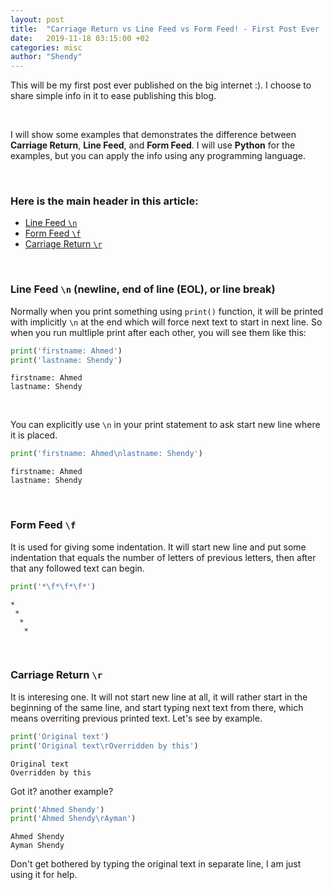 ```yaml
---
layout: post
title:  "Carriage Return vs Line Feed vs Form Feed! - First Post Ever :)"
date:   2019-11-18 03:15:00 +02
categories: misc
author: "Shendy"
---
```

This will be my first post ever published on the big internet :). I choose to share simple info in it to ease publishing this blog.  

<br />

I will show some examples that demonstrates the difference between **Carriage Return**, **Line Feed**, and **Form Feed**. I will use **Python** for the examples, but you can apply the info using any programming language.

<br/>

### Here is the main header in this article:
- [Line Feed `\n`](#line-feed-n-newline-end-of-line-eol-or-line-break)
- [Form Feed `\f`](#form-feed-f)
- [Carriage Return `\r`](#carriage-return-r)

<br />

### Line Feed `\n` (newline, end of line (EOL), or line break)
Normally when you print something using `print()` function, it will be printed with implicitly `\n` at the end which will force next text to start in next line.
So when you run multliple print after each other, you will see them like this:
```python
print('firstname: Ahmed')
print('lastname: Shendy')
```
```
firstname: Ahmed
lastname: Shendy
```

<br />

You can explicitly use `\n` in your print statement to ask start new line where it is placed.
```python
print('firstname: Ahmed\nlastname: Shendy')
```
```
firstname: Ahmed
lastname: Shendy
```

<br />

### Form Feed `\f`
It is used for giving some indentation. It will start new line and put some indentation that equals the number of letters of previous letters, then after that any followed text can begin. 
```python
print('*\f*\f*\f*')
```
```
*
 *
  *
   *
```

<br />

### Carriage Return `\r`
It is interesing one. It will not start new line at all, it will rather start in the beginning of the same line, and start typing next text from there, which means overriting previous printed text. Let's see by example.
```python
print('Original text')
print('Original text\rOverridden by this')
```
```
Original text
Overridden by this
```

Got it? another example?
```python
print('Ahmed Shendy')
print('Ahmed Shendy\rAyman')
```
```
Ahmed Shendy
Ayman Shendy
```

Don't get bothered by typing the original text in separate line, I am just using it for help.